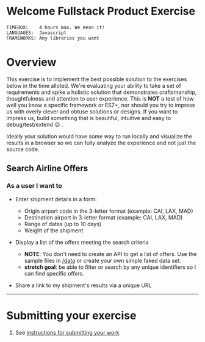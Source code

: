 # Welcome Fullstack Product Exercise

```
TIMEBOX:    4 hours max. We mean it!
LANGUAGES:  Javascript
FRAMEWORKS: Any libraries you want
```

# Overview

This exercise is to implement the best possible solution to the exercises below in the time alloted. We're evaluating your ability to take a set of requirements and spike a holistic solution that demonstrates craftsmanship, thoughtfulness and attention to user experience. This is **NOT** a test of how well you know a specific framework or ES7+, nor should you try to impress us with overly clever and obtuse solutions or designs. If you want to impress us, build something that is beautiful, intuitive and easy to debug/test/extend :wink: .

Ideally your solution would have some way to run locally and visualize the results in a browser so we can fully analyze the experience and not just the source code.

## Search Airline Offers

### As a user I want to

* Enter shipment details in a form:
  * Origin airport code in the 3-letter format (example: CAI, LAX, MAD)
  * Destination airport in 3-letter format (example: CAI, LAX, MAD)
  * Range of dates (up to 10 days)
  * Weight of the shipment
  
* Display a list of the offers meeting the search criteria
  * **NOTE**: You don't need to create an API to get a list of offers. Use the sample files in [/data](https://github.com/cargo-one/hiring-exercise/blob/main/data) or create your own simple faked data set.
  * **stretch goal**: be able to filter or search by any unique identifiers so I can find specific offers.

* Share a link to my shipment's results via a unique URL

---------

# Submitting your exercise

1. See [instructions for submitting your work](https://github.com/cargo-one/hiring-exercise/blob/main/README.md#general-instructions)
